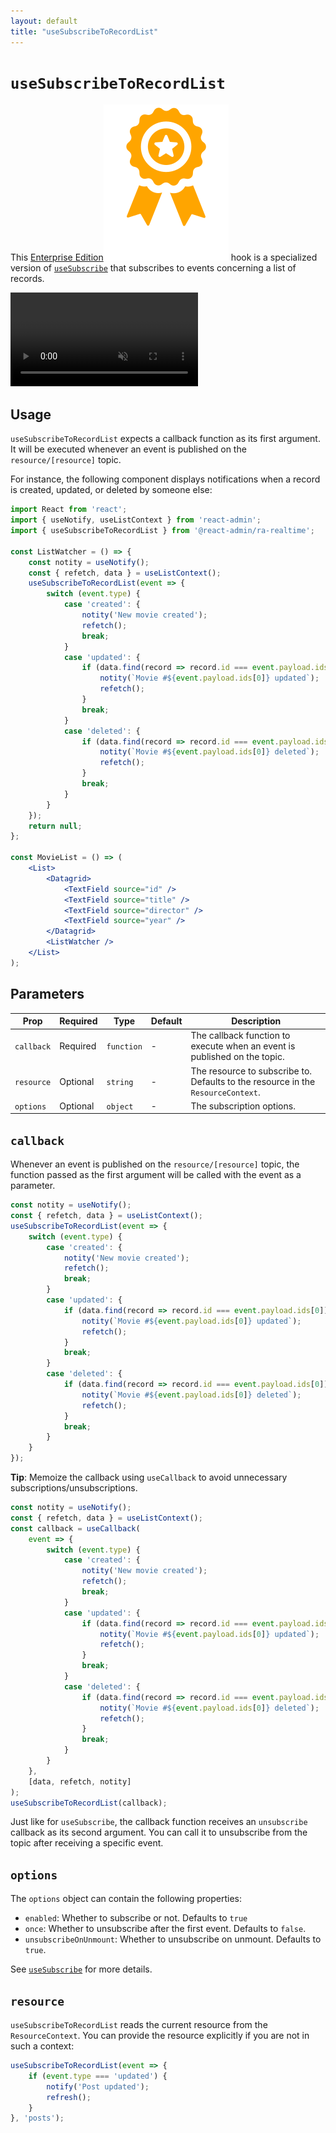 ```yaml
---
layout: default
title: "useSubscribeToRecordList"
---
```


# `useSubscribeToRecordList`

This [Enterprise Edition](https://marmelab.com/ra-enterprise)<img class="icon" src="./img/premium.svg" /> hook is a  specialized version of [`useSubscribe`](./useSubscribe.md) that subscribes to events concerning a list of records.

<video controls autoplay playsinline muted loop>
  <source src="./img/useSubscribeToRecordList.webm" type="video/webm"/>
  <source src="./img/useSubscribeToRecordList.mp4" type="video/mp4"/>
  Your browser does not support the video tag.
</video>


## Usage

`useSubscribeToRecordList` expects a callback function as its first argument. It will be executed whenever an event is published on the `resource/[resource]` topic.

For instance, the following component displays notifications when a record is created, updated, or deleted by someone else:

```jsx
import React from 'react';
import { useNotify, useListContext } from 'react-admin';
import { useSubscribeToRecordList } from '@react-admin/ra-realtime';

const ListWatcher = () => {
    const notity = useNotify();
    const { refetch, data } = useListContext();
    useSubscribeToRecordList(event => {
        switch (event.type) {
            case 'created': {
                notity('New movie created');
                refetch();
                break;
            }
            case 'updated': {
                if (data.find(record => record.id === event.payload.ids[0])) {
                    notity(`Movie #${event.payload.ids[0]} updated`);
                    refetch();
                }
                break;
            }
            case 'deleted': {
                if (data.find(record => record.id === event.payload.ids[0])) {
                    notity(`Movie #${event.payload.ids[0]} deleted`);
                    refetch();
                }
                break;
            }
        }
    });
    return null;
};

const MovieList = () => (
    <List>
        <Datagrid>
            <TextField source="id" />
            <TextField source="title" />
            <TextField source="director" />
            <TextField source="year" />
        </Datagrid>
        <ListWatcher />
    </List>
);
```

## Parameters

| Prop       | Required | Type       | Default | Description                                                                      |
| ---------- | -------- | ---------- | ------- | -------------------------------------------------------------------------------- |
| `callback` | Required | `function` | -       | The callback function to execute when an event is published on the topic.        |
| `resource` | Optional | `string`   | -       | The resource to subscribe to. Defaults to the resource in the `ResourceContext`. |
| `options`  | Optional | `object`   | -       | The subscription options.                                                        |

## `callback`

Whenever an event is published on the `resource/[resource]` topic, the function passed as the first argument will be called with the event as a parameter.

```jsx
const notity = useNotify();
const { refetch, data } = useListContext();
useSubscribeToRecordList(event => {
    switch (event.type) {
        case 'created': {
            notity('New movie created');
            refetch();
            break;
        }
        case 'updated': {
            if (data.find(record => record.id === event.payload.ids[0])) {
                notity(`Movie #${event.payload.ids[0]} updated`);
                refetch();
            }
            break;
        }
        case 'deleted': {
            if (data.find(record => record.id === event.payload.ids[0])) {
                notity(`Movie #${event.payload.ids[0]} deleted`);
                refetch();
            }
            break;
        }
    }
});
```

**Tip**: Memoize the callback using `useCallback` to avoid unnecessary subscriptions/unsubscriptions.

```jsx
const notity = useNotify();
const { refetch, data } = useListContext();
const callback = useCallback(
    event => {
        switch (event.type) {
            case 'created': {
                notity('New movie created');
                refetch();
                break;
            }
            case 'updated': {
                if (data.find(record => record.id === event.payload.ids[0])) {
                    notity(`Movie #${event.payload.ids[0]} updated`);
                    refetch();
                }
                break;
            }
            case 'deleted': {
                if (data.find(record => record.id === event.payload.ids[0])) {
                    notity(`Movie #${event.payload.ids[0]} deleted`);
                    refetch();
                }
                break;
            }
        }
    },
    [data, refetch, notity]
);
useSubscribeToRecordList(callback);
```

Just like for `useSubscribe`, the callback function receives an `unsubscribe` callback as its second argument. You can call it to unsubscribe from the topic after receiving a specific event.

## `options`

The `options` object can contain the following properties:

-   `enabled`: Whether to subscribe or not. Defaults to `true`
-   `once`: Whether to unsubscribe after the first event. Defaults to `false`.
-   `unsubscribeOnUnmount`: Whether to unsubscribe on unmount. Defaults to `true`.

See [`useSubscribe`](#usesubscribe) for more details.

## `resource`

`useSubscribeToRecordList` reads the current resource from the `ResourceContext`. You can provide the resource explicitly if you are not in such a context:

```jsx
useSubscribeToRecordList(event => {
    if (event.type === 'updated') {
        notify('Post updated');
        refresh();
    }
}, 'posts');
```

